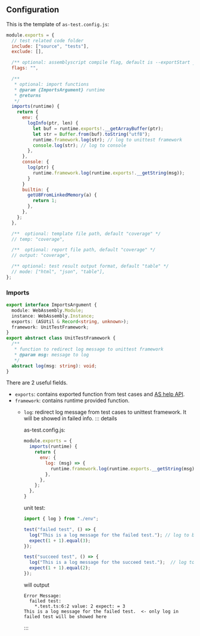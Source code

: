 ## Configuration

This is the template of `as-test.config.js`:

```javascript
module.exports = {
  // test related code folder
  include: ["source", "tests"],
  exclude: [],

  /** optional: assemblyscript compile flag, default is --exportStart _start -O0 */
  flags: "",

  /**
   * optional: import functions
   * @param {ImportsArgument} runtime
   * @returns
   */
  imports(runtime) {
    return {
      env: {
        logInfo(ptr, len) {
          let buf = runtime.exports!.__getArrayBuffer(ptr);
          let str = Buffer.from(buf).toString("utf8");
          runtime.framework.log(str); // log to unittest framework
          console.log(str); // log to console
        },
      },
      console: {
        log(ptr) {
          runtime.framework.log(runtime.exports!.__getString(msg));
        }
      }
      builtin: {
        getU8FromLinkedMemory(a) {
          return 1;
        },
      },
    };
  },

  /**  optional: template file path, default "coverage" */
  // temp: "coverage",

  /**  optional: report file path, default "coverage" */
  // output: "coverage",

  /** optional: test result output format, default "table" */
  // mode: ["html", "json", "table"],
};
```

### Imports

```typescript
export interface ImportsArgument {
  module: WebAssembly.Module;
  instance: WebAssembly.Instance;
  exports: (ASUtil & Record<string, unknown>);
  framework: UnitTestFramework;
}
export abstract class UnitTestFramework {
  /**
   * function to redirect log message to unittest framework
   * @param msg: message to log
   */
  abstract log(msg: string): void;
}
```

There are 2 useful fields.

- `exports`: contains exported function from test cases and [AS help API](https://github.com/AssemblyScript/assemblyscript/blob/3defefd5b09248d697a2e6bd1e7201c0cf98def1/lib/loader/index.d.ts#L23).
- `framework`: contains runtime provided function.</br>
  - `log`: redirect log message from test cases to unittest framework. It will be showed in failed info.
    ::: details

    as-test.config.js:

    ```javascript
    module.exports = {
      imports(runtime) {
        return {
          env: {
            log: (msg) => {
              runtime.framework.log(runtime.exports.__getString(msg));
            },
          },
        };
      },
    }
    ```

    unit test:

    ```typescript
    import { log } from "./env";

    test("failed test", () => {
      log("This is a log message for the failed test."); // log to be redirect
      expect(1 + 1).equal(3);
    });

    test("succeed test", () => {
      log("This is a log message for the succeed test.");  // log to be redirect
      expect(1 + 1).equal(2);
    });
    ```

    will output

    ```
    Error Message:
      failed test:
        *.test.ts:6:2 value: 2 expect: = 3
    This is a log message for the failed test.  <- only log in failed test will be showed here
    ```

    :::
